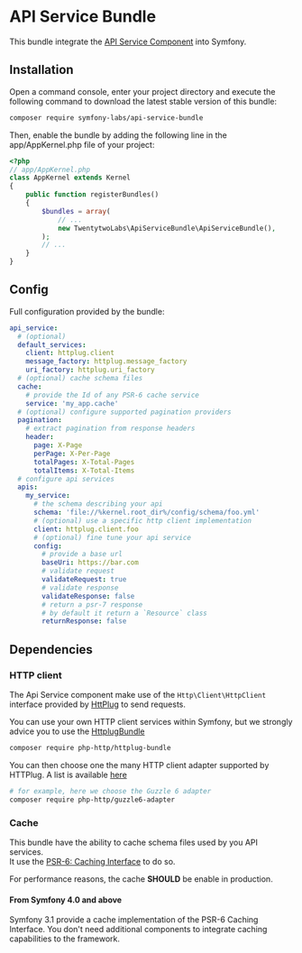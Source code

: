 # API Service Bundle

This bundle integrate the [API Service Component](https://github.com/TwentytwoLabs/api-service) 
into Symfony.

## Installation

Open a command console, enter your project directory and execute the following 
command to download the latest stable version of this bundle:

```bash
composer require symfony-labs/api-service-bundle
```

Then, enable the bundle by adding the following line in the app/AppKernel.php 
file of your project:

```php
<?php
// app/AppKernel.php
class AppKernel extends Kernel
{
    public function registerBundles()
    {
        $bundles = array(
            // ...
            new TwentytwoLabs\ApiServiceBundle\ApiServiceBundle(),
        );
        // ...
    }
}
```

## Config

Full configuration provided by the bundle:

```yml
api_service:
  # (optional)
  default_services:
    client: httplug.client
    message_factory: httplug.message_factory
    uri_factory: httplug.uri_factory
  # (optional) cache schema files
  cache:
    # provide the Id of any PSR-6 cache service
    service: 'my_app.cache'
  # (optional) configure supported pagination providers
  pagination:
    # extract pagination from response headers
    header:
      page: X-Page
      perPage: X-Per-Page
      totalPages: X-Total-Pages
      totalItems: X-Total-Items
  # configure api services
  apis:
    my_service:
      # the schema describing your api
      schema: 'file://%kernel.root_dir%/config/schema/foo.yml'
      # (optional) use a specific http client implementation
      client: httplug.client.foo
      # (optional) fine tune your api service
      config:
        # provide a base url
        baseUri: https://bar.com
        # validate request
        validateRequest: true
        # validate response
        validateResponse: false
        # return a psr-7 response
        # by default it return a `Resource` class
        returnResponse: false
```

## Dependencies

### HTTP client

The Api Service component make use of the `Http\Client\HttpClient` interface 
provided by [HttPlug](http://httplug.io/) to send requests.

You can use your own HTTP client services within Symfony, 
but we strongly advice you to use the [HttplugBundle](https://github.com/php-http/HttplugBundle)

```bash
composer require php-http/httplug-bundle
```

You can then choose one the many HTTP client adapter supported by HTTPlug. A list 
is available [here](http://docs.php-http.org/en/latest/clients.html)

```bash
# for example, here we choose the Guzzle 6 adapter
composer require php-http/guzzle6-adapter
```

### Cache

This bundle have the ability to cache schema files used by you API services.  
It use the [PSR-6: Caching Interface](http://www.php-fig.org/psr/psr-6/) to do so.

For performance reasons, the cache **SHOULD** be enable in production.

#### From Symfony 4.0 and above

Symfony 3.1 provide a cache implementation of the PSR-6 Caching Interface. You don't need
additional components to integrate caching capabilities to the framework.
